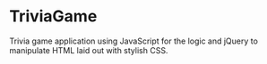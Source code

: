 # TriviaGame
Trivia game application using JavaScript for the logic and jQuery to manipulate HTML laid out with stylish CSS.
